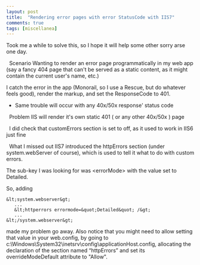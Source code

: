 ```yaml
---
layout: post
title:  "Rendering error pages with error StatusCode with IIS7"
comments: true
tags: [miscellanea]
---
```



Took me a while to solve this, so I hope it will help some other sorry arse one day.

&#160;
Scenario
Wanting to render an error page programmatically in my web app (say a fancy 404 page that can't be served as a static content, as it might contain the current user's name, etc.)

I catch the error in the app (Monorail, so I use a Rescue, but do whatever feels good), render the markup, and set the ResponseCode to 401.

* Same trouble will occur with any 40x/50x response' status code

&#160;
Problem
IIS will render it's own static 401 ( or any other 40x/50x ) page

&#160;
I did check that
customErrors section is set to off, as it used to work in IIS6 just fine

&#160;
What I missed out
IIS7 introduced the httpErrors section (under system.webServer of course), which is used to tell it what to do with custom errors.

The sub-key I was looking for was &lt;errorMode&gt; with the value set to Detailed.

So, adding

```
&lt;system.webserver&gt;
   ...
   &lt;httperrors errormode=&quot;Detailed&quot; /&gt;
   ...
&lt;/system.webserver&gt;
```

made my problem go away.
Also notice that
you might need to allow setting that value in your web.config, by going to c:\Windows\System32\inetsrv\config\applicationHost.config, allocating the declaration of the section named “httpErrors” and set its overrideModeDefault attribute to &quot;Allow&quot;.&#160; 


